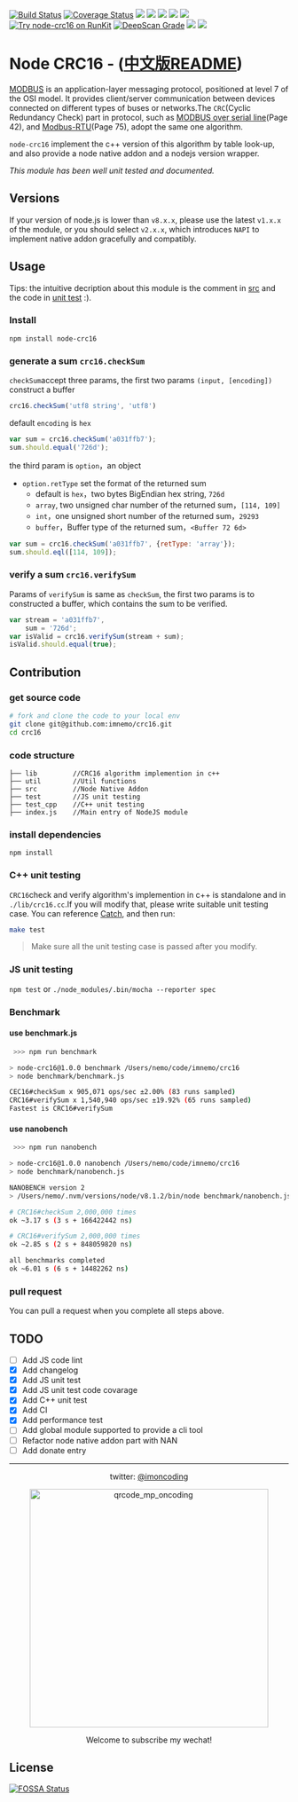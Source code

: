 [![Build Status](https://travis-ci.org/imnemo/crc16.svg?branch=master)](https://travis-ci.org/imnemo/crc16)
[![Coverage Status](https://coveralls.io/repos/github/imnemo/crc16/badge.svg?branch=master)](https://coveralls.io/github/imnemo/crc16?branch=master)
<a href="https://www.npmjs.com/package/node-crc16" alt="NPM latest version"><img src="https://img.shields.io/npm/v/node-crc16.svg"></a>
<a href="https://www.npmjs.com/package/node-crc16" alt="NPM total downloads"><img src="https://img.shields.io/npm/dt/node-crc16.svg"></a>
<a href="https://github.com/imnemo/crc16" alt="Github stars"><img src="https://img.shields.io/github/stars/imnemo/crc16.svg?style=social&label=Star"></a>
<a href="https://github.com/imnemo/crc16" alt="Github forks"><img src="https://img.shields.io/github/forks/imnemo/crc16.svg?style=social&label=Fork"></a>
<a href="https://npms.io/search?q=node-crc16" alt="NPM latest version"><img src="https://badges.npms.io/node-crc16.svg"></a>
<a href="https://npm.runkit.com/node-crc16"><img src="https://badge.runkitcdn.com/node-crc16.svg" alt="Try node-crc16 on RunKit"/></a>
<a href="https://deepscan.io/dashboard/#view=project&pid=1291&bid=3472"><img src="https://deepscan.io/api/projects/1291/branches/3472/badge/grade.svg" alt="DeepScan Grade"></a>
<a href="https://github.com/imnemo/crc16" alt="Github contributors"><img src="https://img.shields.io/github/contributors/imnemo/crc16.svg"></a>
<a href="https://app.fossa.io/projects/git%2Bgithub.com%2Fimnemo%2Fcrc16?ref=badge_shield" alt="FOSSA Status"><img src="https://app.fossa.io/api/projects/git%2Bgithub.com%2Fimnemo%2Fcrc16.svg?type=shield"/></a>

# Node CRC16 - ([中文版README](./README-zh.md))
[MODBUS][1] is an application-layer messaging protocol, positioned at level 7 of the OSI model. It provides client/server communication between devices connected on different types of buses or networks.The `CRC`(Cyclic Redundancy Check) part in protocol, such as [MODBUS over serial line][2](Page 42), and [Modbus-RTU][3](Page 75), adopt the same one algorithm.

`node-crc16` implement the c++ version of this algorithm by table look-up, and also provide a node native addon and a nodejs version wrapper.

*This module has been well unit tested and documented.*

## Versions

If your version of node.js is lower than `v8.x.x`, please use the latest `v1.x.x` of the module, or you should select `v2.x.x`, which introduces `NAPI` to implement native addon gracefully and compatibly.

## Usage

Tips: the intuitive decription about this module is the comment in [src](./index.js) and the code in [unit test](./test) :).

### Install
`npm install node-crc16`

### generate a sum `crc16.checkSum`
`checkSum`accept three params, the first two params `(input, [encoding])` construct a buffer
```javascript
crc16.checkSum('utf8 string', 'utf8')
```
default `encoding` is `hex`
```javascript
var sum = crc16.checkSum('a031ffb7');
sum.should.equal('726d');
```
the third param is `option`，an object
 + `option.retType` set the format of the returned sum
    * default is `hex`，two bytes BigEndian hex string, `726d`
    * `array`, two unsigned char number of the returned sum，`[114, 109]`
    * `int`，one unsigned short number of the returned sum，`29293`
    * `buffer`，Buffer type of the returned sum，`<Buffer 72 6d>`
```javascript
var sum = crc16.checkSum('a031ffb7', {retType: 'array'});
sum.should.eql([114, 109]);
```


### verify a sum `crc16.verifySum`
Params of `verifySum` is same as `checkSum`, the first two params is to constructed a buffer, which contains the sum to be verified.
```javascript
var stream = 'a031ffb7',
    sum = '726d';
var isValid = crc16.verifySum(stream + sum);
isValid.should.equal(true);
```



## Contribution

### get source code
```sh
# fork and clone the code to your local env
git clone git@github.com:imnemo/crc16.git
cd crc16
```

### code structure
```
├── lib         //CRC16 algorithm implemention in c++
├── util        //Util functions
├── src         //Node Native Addon
├── test        //JS unit testing
├── test_cpp    //C++ unit testing
├── index.js    //Main entry of NodeJS module
```

### install dependencies
`npm install`

### C++ unit testing
`CRC16`check and verify algorithm's implemention in c++ is standalone and in `./lib/crc16.cc`.If you will modify that, please write suitable unit testing case. You can reference [Catch](https://github.com/philsquared/Catch), and then run:
```bash
make test
```
> Make sure all the unit testing case is passed after you modify.

### JS unit testing
`npm test` or `./node_modules/.bin/mocha --reporter spec`

### Benchmark
#### use benchmark.js
```bash
 >>> npm run benchmark

> node-crc16@1.0.0 benchmark /Users/nemo/code/imnemo/crc16
> node benchmark/benchmark.js

CEC16#checkSum x 905,071 ops/sec ±2.00% (83 runs sampled)
CRC16#verifySum x 1,540,940 ops/sec ±19.92% (65 runs sampled)
Fastest is CRC16#verifySum
```

#### use nanobench
```bash
 >>> npm run nanobench

> node-crc16@1.0.0 nanobench /Users/nemo/code/imnemo/crc16
> node benchmark/nanobench.js

NANOBENCH version 2
> /Users/nemo/.nvm/versions/node/v8.1.2/bin/node benchmark/nanobench.js

# CRC16#checkSum 2,000,000 times
ok ~3.17 s (3 s + 166422442 ns)

# CRC16#verifySum 2,000,000 times
ok ~2.85 s (2 s + 848059820 ns)

all benchmarks completed
ok ~6.01 s (6 s + 14482262 ns)
```

### pull request
You can pull a request when you complete all steps above.


## TODO
  - [ ] Add JS code lint
  - [x] Add changelog
  - [x] Add JS unit test
  - [x] Add JS unit test code covarage
  - [x] Add C++ unit test
  - [x] Add CI
  - [x] Add performance test
  - [ ] Add global module supported to provide a cli tool
  - [ ] Refactor node native addon part with NAN
  - [ ] Add donate entry

---
<p align="center">
twitter: <a href="https://twitter.com/imoncoding" alt="@imoncoding">@imoncoding</a>
</p>
<p align="center">
<img width="430" height="430" src="https://mmbiz.qpic.cn/mmbiz_jpg/sg8hWfj2QwQClcLCezja7FxHicg4Y3BALBPW3pjqib0iaz7YCMtPOSh4JOuvfEKw73GjKvgiaNMSqmuX4RlYNzlavQ/640?wx_fmt=jpeg&tp=webp&wxfrom=5&wx_lazy=1" alt="qrcode_mp_oncoding">
</p>
<p align="center">Welcome to subscribe my wechat!</p>



[1]: http://modbus.org/specs.php
[2]: https://www.honeywellprocess.com/library/support/Public/Documents/51-52-25-66.pdf
[3]: http://modbus.org/docs/Modbus_over_serial_line_V1_02.pdf


## License
[![FOSSA Status](https://app.fossa.io/api/projects/git%2Bgithub.com%2Fimnemo%2Fcrc16.svg?type=large)](https://app.fossa.io/projects/git%2Bgithub.com%2Fimnemo%2Fcrc16?ref=badge_large)

